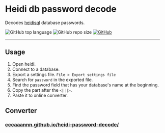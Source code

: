 # Heidi db password decode

Decodes [heidisql](https://www.heidisql.com/) database passwords.

![GitHub top language](https://img.shields.io/github/languages/top/cccaaannn/heidi-password-decode?color=blue) ![GitHub repo size](https://img.shields.io/github/repo-size/cccaaannn/heidi-password-decode?color=orange) [![GitHub](https://img.shields.io/github/license/cccaaannn/heidi-password-decode?color=green)](https://github.com/cccaaannn/heidi-password-decode/blob/master/LICENSE)

---

## Usage
1. Open heidi.
2. Connect to a database.
3. Export a settings file. `File > Export settings file`
4. Search for `password` in the exported file.
5. Find the password field that has your database's name at the beginning.
6. Copy the part after the `<|||>`.
7. Paste it to online converter.

## Converter
### [cccaaannn.github.io/heidi-password-decode/](https://cccaaannn.github.io/heidi-password-decode/)